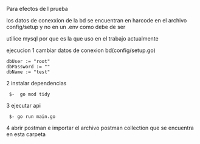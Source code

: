 Para efectos de l prueba 

los datos de conexxion de la bd se encuentran en harcode  en el archivo config/setup
y no en un .env como debe de ser

utilice mysql por que es la que uso en el trabajo actualmente

ejecucion
  1 cambiar datos de conexion bd(config/setup.go)

    dbUser := "root"
	dbPassword := ""
	dbName := "test"

  2 instalar dependencias
     
     $-  go mod tidy
	
  3 ejecutar api
     
     $- go run main.go

 4 abrir postman e importar el archivo postman collection que se encuentra en esta carpeta


